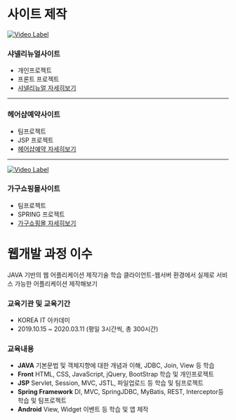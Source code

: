 # 사이트 제작

[![Video Label](http://img.youtube.com/vi/mSPIRWIJYC0/0.jpg)](https://youtu.be/mSPIRWIJYC0?t=0s)
### 샤넬리뉴얼사이트
- 개인프로젝트
- 프론트 프로젝트
- [샤넬리뉴얼 자세히보기](https://github.com/odh4145/chanel)
---
### 헤어샵예약사이트
- 팀프로젝트
- JSP 프로젝트
- [헤어샵예약 자세히보기](https://github.com/odh4145/bookinghairshop)
---
[![Video Label](http://img.youtube.com/vi/f-gETucbUes/0.jpg)](https://youtu.be/f-gETucbUes=0s)
### 가구쇼핑몰사이트
- 팀프로젝트
- SPRING 프로젝트
- [가구쇼핑몰 자세히보기](https://github.com/odh4145/solohomes)

# 웹개발 과정 이수
JAVA 기반의 웹 어플리케이션 제작기술 학습
클라이언트-웹서버  환경에서 실제로 서비스 가능한 어플리케이션 제작해보기

### 교육기관 및 교육기간
- KOREA IT 아카데미
- 2019.10.15 ~ 2020.03.11 (평일 3시간씩, 총 300시간)

### 교육내용
- **JAVA**
기본문법 및 객체지향에 대한 개념과 이해, JDBC, Join, View 등 학습
- **Front**
HTML, CSS, JavaScript, jQuery, BootStrap 학습 및 개인프로젝트
- **JSP**
Servlet, Session, MVC, JSTL, 파일업로드 등 학습 및 팀프로젝트
- **Spring Framework**
DI, MVC, SpringJDBC, MyBatis, REST, Interceptor등 학습 및 팀프로젝트
- **Android**
View, Widget 이벤트 등 학습 및 앱 제작
